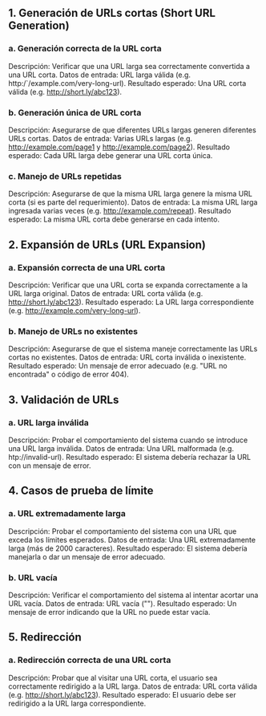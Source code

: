 ## 1. Generación de URLs cortas (Short URL Generation)
### a. Generación correcta de la URL corta
Descripción: Verificar que una URL larga sea correctamente convertida a una URL corta.
Datos de entrada: URL larga válida (e.g. http:/`/example.com/very-long-url).
Resultado esperado: Una URL corta válida (e.g. http://short.ly/abc123).
### b. Generación única de URL corta
Descripción: Asegurarse de que diferentes URLs largas generen diferentes URLs cortas.
Datos de entrada: Varias URLs largas (e.g. http://example.com/page1 y http://example.com/page2).
Resultado esperado: Cada URL larga debe generar una URL corta única.
### c. Manejo de URLs repetidas
Descripción: Asegurarse de que la misma URL larga genere la misma URL corta (si es parte del requerimiento).
Datos de entrada: La misma URL larga ingresada varias veces (e.g. http://example.com/repeat).
Resultado esperado: La misma URL corta debe generarse en cada intento.
## 2. Expansión de URLs (URL Expansion)
### a. Expansión correcta de una URL corta
Descripción: Verificar que una URL corta se expanda correctamente a la URL larga original.
Datos de entrada: URL corta válida (e.g. http://short.ly/abc123).
Resultado esperado: La URL larga correspondiente (e.g. http://example.com/very-long-url).
### b. Manejo de URLs no existentes
Descripción: Asegurarse de que el sistema maneje correctamente las URLs cortas no existentes.
Datos de entrada: URL corta inválida o inexistente.
Resultado esperado: Un mensaje de error adecuado (e.g. "URL no encontrada" o código de error 404).
## 3. Validación de URLs
### a. URL larga inválida
Descripción: Probar el comportamiento del sistema cuando se introduce una URL larga inválida.
Datos de entrada: Una URL malformada (e.g. htp://invalid-url).
Resultado esperado: El sistema debería rechazar la URL con un mensaje de error.
## 4. Casos de prueba de límite
### a. URL extremadamente larga
Descripción: Probar el comportamiento del sistema con una URL que exceda los límites esperados.
Datos de entrada: Una URL extremadamente larga (más de 2000 caracteres).
Resultado esperado: El sistema debería manejarla o dar un mensaje de error adecuado.
### b. URL vacía
Descripción: Verificar el comportamiento del sistema al intentar acortar una URL vacía.
Datos de entrada: URL vacía ("").
Resultado esperado: Un mensaje de error indicando que la URL no puede estar vacía.
## 5. Redirección
### a. Redirección correcta de una URL corta
Descripción: Probar que al visitar una URL corta, el usuario sea correctamente redirigido a la URL larga.
Datos de entrada: URL corta válida (e.g. http://short.ly/abc123).
Resultado esperado: El usuario debe ser redirigido a la URL larga correspondiente.
